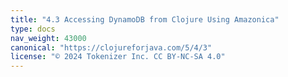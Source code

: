 ```yaml
---
title: "4.3 Accessing DynamoDB from Clojure Using Amazonica"
type: docs
nav_weight: 43000
canonical: "https://clojureforjava.com/5/4/3"
license: "© 2024 Tokenizer Inc. CC BY-NC-SA 4.0"
---
```

